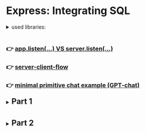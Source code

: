 # Express: Integrating SQL

<details>
<summary>used libraries:</summary>

```js
npm init -y
npm install date-fns, express, uuid
npm install nodemon -D
npm install nodemone -g
npm install cors
npm install express socket.io
npm install better-sqlite3
npm install jsonwebtoken

//?
npm install bcrypt
npm install dotenv
npm install cookie-parser
```

</details>

<br />

### **👉 [app.listen(...) VS server.listen(...)](app_listen_VS_server_listen.md)**

### **👉 [server-client-flow](server-client-flow.md)**

### **👉 [minimal primitive chat example (GPT-chat)](minimal_primitive_chat.md)**

<details>
<summary><h2 style="display:inline"><strong>Part 1</strong></h2></summary>

### 1. Update **server.js**

```js
import { chatRouter } from '#routes/chat.js'
import http from 'http'
import { Server } from 'socket.io'

//after const app = express()
const server = http.createServer(app)
const io = new Server(server)

//after app.use('/', rootRouter)
app.use('/chat', chatRouter)
```

- replace `` app.listen(PORT, () => console.log(`Server running on port ${PORT}`)) `` with

```js
//webSocket
io.on('connection', socket => {
	console.log('WebSocket connected: ', socket.id)
	socket.on('chatMessage', msg => {
		io.emit('chatMessage', msg)
	})

	socket.on('disconnect', () => {
		console.log('WebSocket disconnected')
	})
})

server.listen(PORT, () => console.log(`Server running on port ${PORT}`))
```

### 2. Create **view/chat.html**:

```html
<!DOCTYPE html>
<html lang="en">
	<head>
		<meta charset="UTF-8" />
		<meta name="viewport" content="width=device-width, initial-scale=1.0" />
		<title>Live Chat</title>
		<script src="/socket.io/socket.io.js"></script>
		<link rel="stylesheet" href="./css/chat.css" />
	</head>
	<body>
		<h1>Live Chat</h1>

		<input type="text" id="msgInput" placeholder="Write a message..." />
		<button id="sendButton">Send</button>

		<ul id="messages"></ul>

		<script src="./JS/chat.js"></script>
	</body>
</html>
```

### 3. Create **public/css/chat.css**:

```css
body {
	font-family: sans-serif;
	margin: 2rem;
}

input {
	padding: 0.5rem;
	width: 250px;
}

button {
	padding: 0.5rem;
}

ul {
	list-style: none;
	padding: 0;
}

li {
	margin: 0.3rem 0;
	padding: 0.3rem;
	background-color: #f1f1f1;
	border-radius: 4px;
}
```

### 4. Create **public/JS/chat.js**:

```js
const token = localStorage.getItem('token')

const socket = io({ auth: { token: token } })

function sendMessage() {
	const input = document.getElementById('msgInput')
	const message = input.value.trim()

	if (message) {
		socket.emit('chatMessage', message)
		input.value = ''
	}
}

function sendNotification() {
	socket.emit('sendNotification', 'A new user has registered!')
}

socket.on('chatMessage', msg => {
	const item = document.createElement('li')
	if (typeof msg === 'object' && msg.user) {
		item.textContent = `${msg.user}: ${msg.message}`
	} else {
		item.textContent = msg
	}
	document.getElementById('messages').appendChild(item)
})

socket.on('notification', msg => {
	const item = document.createElement('li')
	item.textContent = 'Notification: ' + msg
	document.getElementById('messages').appendChild(item)
})

socket.on('connect', () => {
	console.log('Connected with socket ID: ', socket.id)
})

socket.on('connect_error', err => {
	if (err.message === 'Token expired') {
		fetch('/refresh', {
			method: 'GET',
			credentials: 'include',
		})
			.then(res => res.json())
			.then(data => {
				localStorage.setItem('token', data.accessToken)
				window.location.reload()
			})
			.catch(() => {
				console.error('Failed to refresh users token')
			})
	} else {
		console.error('Connection failed: ', err.message)
	}
})
```

### 5. Create **routes/chat.js**:

```js
import { rootDir } from '#utils/path.js'
import { Router } from 'express'
import path from 'path'

export const chatRouter = Router()

chatRouter.get('/', (req, res) => {
	res.sendFile(path.join(rootDir, 'view', 'chat.html'))
})
```

</details>
<br />
<br />

 <details>
	<summary><h2 style="display:inline"><strong>Part 2</strong></h2></summary>

1. ### Update **server.js**:

replace all berween `app.use(errorHandler)` and `server.listen(PORT, () => console.log("Server running on port ${PORT}"))` with

```js
//* -------------------------------- WebSocket ------------------------------- */

// io.use((socket, next) => {
// 	const token = socket.handshake.auth.token
//
// 	if (!token) {
// 		return next(new Error('Authentication failed: No token provided'))
// 	}
// 	try {
// 		const decoded = jwt.verify(token, process.env.ACCESS_TOKEN_SECRET)
// 		socket.user = decoded
// 		next()
// 	} catch (err) {
// 		return next(new Error('Authentication failed: Invalid token'))
// 	}
// })

io.on('connection', socket => {
	console.log('WebSocket connected: ', socket.id)

	socket.on('chatMessage', msg => {
		const user = socket.user?.username || 'Anonymous'
		console.log('Message received: ', msg)
		io.emit('chatMessage', { user, message: msg })
	})

	socket.on('sendNotification', msg => {
		io.emit('notification', msg)
	})

	socket.on('disconnect', () => {
		console.log('WebSocket disconnected')
	})
})

//* -------------------------------------------------------------------------- */
```

2. ### Update **chat.html**:

```html
<!DOCTYPE html>
<html lang="en">
	<head>
		<meta charset="UTF-8" />
		<meta name="viewport" content="width=device-width, initial-scale=1.0" />
		<title>Live Chat</title>
		<script src="/socket.io/socket.io.js"></script>
		<link rel="stylesheet" href="./css/chat.css" />
	</head>
	<body>
		<h1>Live Chat</h1>

		<input type="text" id="msgInput" placeholder="Write a message..." />
		<button id="sendButton" onclick="sendMessage()">Send</button>
		<button onclick="sendNotification()">Send Notification</button>

		<ul id="messages"></ul>

		<script src="./JS/chat.js"></script>
	</body>
</html>
```

3. ### Update **database/database.js**:
   replace `console.log('The DB and table "employees" have been created!')` with

```js
db.prepare(
	`CREATE TABLE IF NOT EXISTS projects
  (
    id INTEGER PRIMARY KEY AUTOINCREMENT,
    employee_id INTEGER NOT NULL,
    project_name TEXT NOT NULL,
    deadline TEXT,
    FOREIGN KEY (employee_id) REFERENCES employees(id)
  )`
).run()

db.prepare(
	`CREATE TABLE IF NOT EXISTS skills
    (
      id INTEGER PRIMARY KEY AUTOINCREMENT,
      name TEXT NOT NULL UNIQUE
    )`
).run()

db.prepare(
	`CREATE TABLE IF NOT EXISTS employee_skills 
    (
      employee_id INTEGER NOT NULL,
      skill_id INTEGER NOT NULL,
      PRIMARY KEY (employee_id, skill_id),
      FOREIGN KEY (employee_id) REFERENCES employees(id),
      FOREIGN KEY (skill_id) REFERENCES skills(id)
    )`
).run()

console.log('The DB and tables have been created!')
```

4. ### Start the server

5. ### Open the program **DB Browser for SQLite**:

- check if new tables `projects`, `skills` and `employee_skills` have been created
- tab **Execute SQL** --> execute:

```sql
INSERT INTO projects (employee_id, project_name, deadline)
VALUES (40, "Project Blue Book", "2025-09-01");
```

```sql
INSERT INTO projects (employee_id, project_name, deadline)
VALUES (40, "Project Bluebeam", "2025-09-01")
```

```sql
INSERT INTO skills (name) VALUES("Digging");
INSERT INTO skills (name) VALUES("Driving");
INSERT INTO skills (name) VALUES("Hairstyling");
INSERT INTO skills (name) VALUES("Receptionist");
INSERT INTO skills (name) VALUES("Fullstack developer");
INSERT INTO skills (name) VALUES("Customer support");
```

```sql
INSERT INTO employee_skills (employee_id, skill_id) VALUES (35, 5);
INSERT INTO employee_skills (employee_id, skill_id) VALUES (42, 6);
INSERT INTO employee_skills (employee_id, skill_id) VALUES (12, 3);
INSERT INTO employee_skills (employee_id, skill_id) VALUES (15, 1);
INSERT INTO employee_skills (employee_id, skill_id) VALUES (50, 4);
INSERT INTO employee_skills (employee_id, skill_id) VALUES (26, 2);
```

- tab **Brawse Data** -> choose Table:

  - "projects" -> see records
  - "skills" -> see records
  - "employee_skills" -> see records

- save Project

6. ### Create **queries\projectsWithEmployee.js**:

```js
import { db } from '../database/database.js'

export function getProjectsWithEmployee() {
	return db
		.prepare(
			`
      SELECT projects.project_name, projects.deadline, employees.first_name, employees.last_name FROM projects INNER JOIN employees ON projects.employee_id = employees.id
      `
		)
		.all()
}
```

7. ### Create **routes/projects.js**

```js
import { Router } from 'express'
import { getProjectsWithEmployee } from '../queries/projectsWithEmployee.js'

export const projectsRouter = new Router()

projectsRouter.get('/active-projects', (req, res) => {
	const data = getProjectsWithEmployee()
	res.json(data)
})
```

8. ### Update **server.js**:

   after `app.use('/chat', chatRouter)` add `app.use("/projects", projectsRouter)` + import router

9. ### Open browser:
   `http://localhost:3500/projects/active-projects`

Result should be:

```
[
  {
    "project_name": "Project Blue Book",
    "deadline": "2025-09-01",
    "first_name": "Joshua",
    "last_name": "Walker"
  },
  {
    "project_name": "Project Bluebeam",
    "deadline": "2025-09-01",
    "first_name": "Joshua",
    "last_name": "Walker"
  }
]
```

</details>
